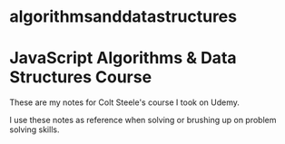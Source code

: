 # algorithmsanddatastructures

# JavaScript Algorithms & Data Structures Course

These are my notes for Colt Steele's course I took on Udemy.

I use these notes as reference when solving or brushing up on problem solving skills.
